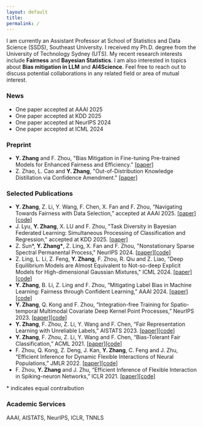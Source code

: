 ```yaml
---
layout: default
title: 
permalink: /
---
```


I am currently an Assistant Professor at School of Statistics and Data Science (SSDS), Southeast University. I received my Ph.D. degree from the University of Technology Sydney (UTS). My recent research interests include **Fairness** and **Bayesian Statistics**. I am also interested in topics about **Bias mitigation in LLM** and **AI4Science**. Feel free to reach out to discuss potential collaborations in any related field or area of mutual interest.

### News
- One paper accepted at AAAI 2025
- One paper accepted at KDD 2025
- One paper accepted at NeurIPS 2024
- One paper accepted at ICML 2024 

### Preprint
- **Y. Zhang** and F. Zhou, "Bias Mitigation in Fine-tuning Pre-trained Models for Enhanced Fairness and Efficiency." [[paper]](https://arxiv.org/abs/2403.00625)
- Z. Zhao, L. Cao and **Y. Zhang**, "Out-of-Distribution Knowledge Distillation via Confidence Amendment." [[paper]](https://arxiv.org/abs/2311.07975)

### Selected Publications
- **Y. Zhang**, Z. Li, Y. Wang, F. Chen, X. Fan and F. Zhou, “Navigating Towards Fairness with Data Selection,” accepted at AAAI 2025. [[paper]](https://arxiv.org/abs/2412.11072)[[code]](https://github.com/co234/NFDS)
- J. Lyu, **Y. Zhang**, X. LU and F. Zhou, "Task Diversity in Bayesian Federated Learning: Simultaneous Processing of Classification and Regression," accepted at KDD 2025. [[paper]](https://arxiv.org/abs/2412.10897) 
- Z. Sun*, **Y. Zhang\***, Z. Ling, X. Fan and F. Zhou, "Nonstationary Sparse Spectral Permanental Process," NeurIPS 2024. [[paper]](http://www.arxiv.org/pdf/2410.03581)[[code]](https://github.com/SZC20/DNSSPP)
- Z. Ling, L. Li, Z. Feng, **Y. Zhang**, F. Zhou, R. Qiu and Z. Liao, "Deep Equilibrium Models are Almost Equivalent to Not-so-deep Explicit Models for High-dimensional Gaussian Mixtures," ICML 2024. [[paper]](https://arxiv.org/abs/2402.02697)[[code]](https://github.com/StephenLi24/INN_eqvi_ENN)
- **Y. Zhang**, B. Li, Z. Ling and F. Zhou, “Mitigating Label Bias in Machine Learning: Fairness through Confident Learning,” AAAI 2024. [[paper]](https://arxiv.org/abs/2312.08749)[[code]](https://github.com/co234/CL_Fair)
- **Y. Zhang**, Q. Kong and F. Zhou, “Integration-free Training for Spatio-temporal Multimodal Covariate Deep Kernel Point Processes,” NeurIPS 2023. [[paper]](https://arxiv.org/abs/2310.05485)[[code]](https://github.com/co234/DKMPP) 
- **Y. Zhang**, F. Zhou, Z. Li, Y. Wang and F. Chen, “Fair Representation Learning with Unreliable Labels,” AISTATS 2023. [[paper]](https://proceedings.mlr.press/v206/zhang23g/zhang23g.pdf)[[code]](https://github.com/co234/frl-with-unreliable-label)
- **Y. Zhang**, F. Zhou, Z. Li, Y. Wang and F. Chen, “Bias-Tolerant Fair Classification,” ACML 2021. [[paper]](https://proceedings.mlr.press/v157/zhang21d/zhang21d.pdf)[[code]](https://github.com/co234/BFARL)
- F. Zhou, Q. Kong, Z. Deng, J. Kan, **Y. Zhang**, C. Feng and J. Zhu, “Efficient Inference for Dynamic Flexible Interactions of Neural Populations,” JMLR 2022. [[paper]](https://www.jmlr.org/papers/volume23/21-1273/21-1273.pdf)[[code]](https://github.com/zhoufeng6288/DFN-Hawkes)
- F. Zhou, **Y. Zhang** and J. Zhu, “Efficient Inference of Flexible Interaction in Spiking-neuron Networks,” ICLR 2021. [[paper]](https://openreview.net/pdf?id=aGfU_xziEX8)[[code]](https://github.com/zhoufeng6288/SNMHawkesBeta)

\* indicates equal contraibution

### Academic Services
AAAI, AISTATS, NeurIPS, ICLR, TNNLS



